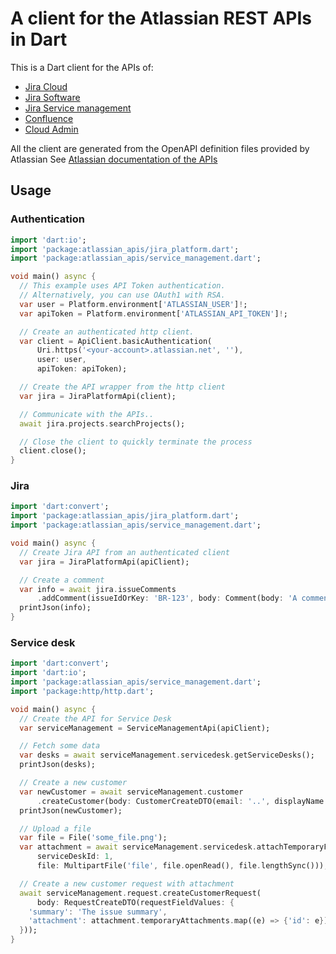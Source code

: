 # A client for the Atlassian REST APIs in Dart

This is a Dart client for the APIs of: 
- [Jira Cloud](https://developer.atlassian.com/cloud/jira/platform/rest/v3/intro/)
- [Jira Software](https://developer.atlassian.com/cloud/jira/software/rest/intro/)
- [Jira Service management](https://developer.atlassian.com/cloud/jira/service-desk/rest/intro/)
- [Confluence](https://developer.atlassian.com/cloud/confluence/rest/intro/)
- [Cloud Admin](https://developer.atlassian.com/cloud/admin/rest-apis/)

All the client are generated from the OpenAPI definition files provided by Atlassian
See [Atlassian documentation of the APIs](https://developer.atlassian.com/cloud/)

## Usage

### Authentication

```dart
import 'dart:io';
import 'package:atlassian_apis/jira_platform.dart';
import 'package:atlassian_apis/service_management.dart';

void main() async {
  // This example uses API Token authentication.
  // Alternatively, you can use OAuth1 with RSA.
  var user = Platform.environment['ATLASSIAN_USER']!;
  var apiToken = Platform.environment['ATLASSIAN_API_TOKEN']!;

  // Create an authenticated http client.
  var client = ApiClient.basicAuthentication(
      Uri.https('<your-account>.atlassian.net', ''),
      user: user,
      apiToken: apiToken);

  // Create the API wrapper from the http client
  var jira = JiraPlatformApi(client);

  // Communicate with the APIs..
  await jira.projects.searchProjects();

  // Close the client to quickly terminate the process
  client.close();
}
```

### Jira

```dart
import 'dart:convert';
import 'package:atlassian_apis/jira_platform.dart';
import 'package:atlassian_apis/service_management.dart';

void main() async {
  // Create Jira API from an authenticated client
  var jira = JiraPlatformApi(apiClient);

  // Create a comment
  var info = await jira.issueComments
      .addComment(issueIdOrKey: 'BR-123', body: Comment(body: 'A comment'));
  printJson(info);
}
```

### Service desk

```dart
import 'dart:convert';
import 'dart:io';
import 'package:atlassian_apis/service_management.dart';
import 'package:http/http.dart';

void main() async {
  // Create the API for Service Desk
  var serviceManagement = ServiceManagementApi(apiClient);

  // Fetch some data
  var desks = await serviceManagement.servicedesk.getServiceDesks();
  printJson(desks);

  // Create a new customer
  var newCustomer = await serviceManagement.customer
      .createCustomer(body: CustomerCreateDTO(email: '..', displayName: '...'));
  printJson(newCustomer);

  // Upload a file
  var file = File('some_file.png');
  var attachment = await serviceManagement.servicedesk.attachTemporaryFile(
      serviceDeskId: 1,
      file: MultipartFile('file', file.openRead(), file.lengthSync()));

  // Create a new customer request with attachment
  await serviceManagement.request.createCustomerRequest(
      body: RequestCreateDTO(requestFieldValues: {
    'summary': 'The issue summary',
    'attachment': attachment.temporaryAttachments.map((e) => {'id': e}).toList()
  }));
}
```